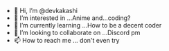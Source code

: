 - 👋 Hi, I’m @devkakashi
- 👀 I’m interested in ...Anime and...coding?
- 🌱 I’m currently learning ...How to be a decent coder
- 💞️ I’m looking to collaborate on ...Discord pm
- 📫 How to reach me ... don't even try

<!---
SublimeRanter/SublimeRanter is a ✨ special ✨ repository because its `README.md` (this file) appears on your GitHub profile.
You can click the Preview link to take a look at your changes.
--->

